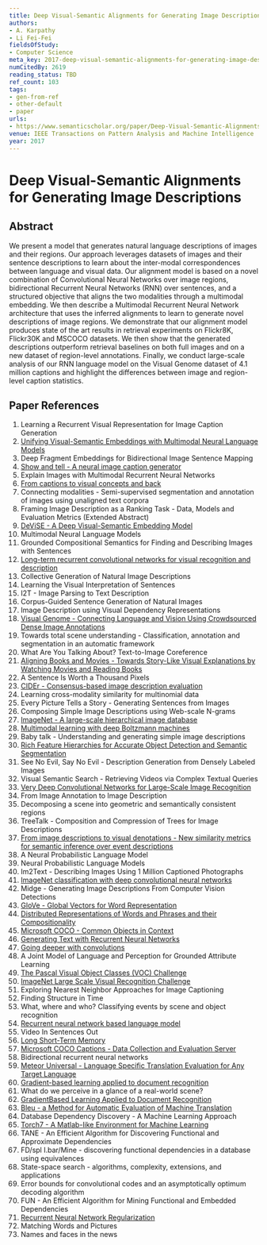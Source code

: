 ```yaml
---
title: Deep Visual-Semantic Alignments for Generating Image Descriptions
authors:
- A. Karpathy
- Li Fei-Fei
fieldsOfStudy:
- Computer Science
meta_key: 2017-deep-visual-semantic-alignments-for-generating-image-descriptions
numCitedBy: 2619
reading_status: TBD
ref_count: 103
tags:
- gen-from-ref
- other-default
- paper
urls:
- https://www.semanticscholar.org/paper/Deep-Visual-Semantic-Alignments-for-Generating-Karpathy-Fei-Fei/55e022fb7581bb9e1fce678d21fb25ffbb3fbb88?sort=total-citations
venue: IEEE Transactions on Pattern Analysis and Machine Intelligence
year: 2017
---
```


# Deep Visual-Semantic Alignments for Generating Image Descriptions

## Abstract

We present a model that generates natural language descriptions of images and their regions. Our approach leverages datasets of images and their sentence descriptions to learn about the inter-modal correspondences between language and visual data. Our alignment model is based on a novel combination of Convolutional Neural Networks over image regions, bidirectional Recurrent Neural Networks (RNN) over sentences, and a structured objective that aligns the two modalities through a multimodal embedding. We then describe a Multimodal Recurrent Neural Network architecture that uses the inferred alignments to learn to generate novel descriptions of image regions. We demonstrate that our alignment model produces state of the art results in retrieval experiments on Flickr8K, Flickr30K and MSCOCO datasets. We then show that the generated descriptions outperform retrieval baselines on both full images and on a new dataset of region-level annotations. Finally, we conduct large-scale analysis of our RNN language model on the Visual Genome dataset of 4.1 million captions and highlight the differences between image and region-level caption statistics.

## Paper References

1. Learning a Recurrent Visual Representation for Image Caption Generation
2. [Unifying Visual-Semantic Embeddings with Multimodal Neural Language Models](2014-unifying-visual-semantic-embeddings-with-multimodal-neural-language-models)
3. Deep Fragment Embeddings for Bidirectional Image Sentence Mapping
4. [Show and tell - A neural image caption generator](2015-show-and-tell-a-neural-image-caption-generator)
5. Explain Images with Multimodal Recurrent Neural Networks
6. [From captions to visual concepts and back](2015-from-captions-to-visual-concepts-and-back)
7. Connecting modalities - Semi-supervised segmentation and annotation of images using unaligned text corpora
8. Framing Image Description as a Ranking Task - Data, Models and Evaluation Metrics (Extended Abstract)
9. [DeViSE - A Deep Visual-Semantic Embedding Model](2013-devise-a-deep-visual-semantic-embedding-model)
10. Multimodal Neural Language Models
11. Grounded Compositional Semantics for Finding and Describing Images with Sentences
12. [Long-term recurrent convolutional networks for visual recognition and description](2015-long-term-recurrent-convolutional-networks-for-visual-recognition-and-description)
13. Collective Generation of Natural Image Descriptions
14. Learning the Visual Interpretation of Sentences
15. I2T - Image Parsing to Text Description
16. Corpus-Guided Sentence Generation of Natural Images
17. Image Description using Visual Dependency Representations
18. [Visual Genome - Connecting Language and Vision Using Crowdsourced Dense Image Annotations](2016-visual-genome-connecting-language-and-vision-using-crowdsourced-dense-image-annotations)
19. Towards total scene understanding - Classification, annotation and segmentation in an automatic framework
20. What Are You Talking About? Text-to-Image Coreference
21. [Aligning Books and Movies - Towards Story-Like Visual Explanations by Watching Movies and Reading Books](2015-aligning-books-and-movies-towards-story-like-visual-explanations-by-watching-movies-and-reading-books)
22. A Sentence Is Worth a Thousand Pixels
23. [CIDEr - Consensus-based image description evaluation](2015-cider-consensus-based-image-description-evaluation)
24. Learning cross-modality similarity for multinomial data
25. Every Picture Tells a Story - Generating Sentences from Images
26. Composing Simple Image Descriptions using Web-scale N-grams
27. [ImageNet - A large-scale hierarchical image database](2009-imagenet-a-large-scale-hierarchical-image-database)
28. [Multimodal learning with deep Boltzmann machines](2012-multimodal-learning-with-deep-boltzmann-machines)
29. Baby talk - Understanding and generating simple image descriptions
30. [Rich Feature Hierarchies for Accurate Object Detection and Semantic Segmentation](2014-rich-feature-hierarchies-for-accurate-object-detection-and-semantic-segmentation)
31. See No Evil, Say No Evil - Description Generation from Densely Labeled Images
32. Visual Semantic Search - Retrieving Videos via Complex Textual Queries
33. [Very Deep Convolutional Networks for Large-Scale Image Recognition](2014-vggnet.md)
34. From Image Annotation to Image Description
35. Decomposing a scene into geometric and semantically consistent regions
36. TreeTalk - Composition and Compression of Trees for Image Descriptions
37. [From image descriptions to visual denotations - New similarity metrics for semantic inference over event descriptions](2014-from-image-descriptions-to-visual-denotations-new-similarity-metrics-for-semantic-inference-over-event-descriptions)
38. A Neural Probabilistic Language Model
39. Neural Probabilistic Language Models
40. Im2Text - Describing Images Using 1 Million Captioned Photographs
41. [ImageNet classification with deep convolutional neural networks](2012-alexnet.md)
42. Midge - Generating Image Descriptions From Computer Vision Detections
43. [GloVe - Global Vectors for Word Representation](2014-glove-global-vectors-for-word-representation)
44. [Distributed Representations of Words and Phrases and their Compositionality](2013-distributed-representations-of-words-and-phrases-and-their-compositionality)
45. [Microsoft COCO - Common Objects in Context](2014-microsoft-coco-common-objects-in-context)
46. [Generating Text with Recurrent Neural Networks](2011-generating-text-with-recurrent-neural-networks)
47. [Going deeper with convolutions](2015-going-deeper-with-convolutions)
48. A Joint Model of Language and Perception for Grounded Attribute Learning
49. [The Pascal Visual Object Classes (VOC) Challenge](2009-the-pascal-visual-object-classes-voc-challenge)
50. [ImageNet Large Scale Visual Recognition Challenge](2015-imagenet-large-scale-visual-recognition-challenge)
51. Exploring Nearest Neighbor Approaches for Image Captioning
52. Finding Structure in Time
53. What, where and who? Classifying events by scene and object recognition
54. [Recurrent neural network based language model](2010-recurrent-neural-network-based-language-model)
55. Video In Sentences Out
56. [Long Short-Term Memory](1997-long-short-term-memory)
57. [Microsoft COCO Captions - Data Collection and Evaluation Server](2015-microsoft-coco-captions-data-collection-and-evaluation-server)
58. Bidirectional recurrent neural networks
59. [Meteor Universal - Language Specific Translation Evaluation for Any Target Language](2014-meteor-universal-language-specific-translation-evaluation-for-any-target-language)
60. [Gradient-based learning applied to document recognition](1998-lenet5.md)
61. What do we perceive in a glance of a real-world scene?
62. [GradientBased Learning Applied to Document Recognition](2001-gradientbased-learning-applied-to-document-recognition)
63. [Bleu - a Method for Automatic Evaluation of Machine Translation](2002-bleu-a-method-for-automatic-evaluation-of-machine-translation)
64. Database Dependency Discovery - A Machine Learning Approach
65. [Torch7 - A Matlab-like Environment for Machine Learning](2011-torch7-a-matlab-like-environment-for-machine-learning)
66. TANE - An Efficient Algorithm for Discovering Functional and Approximate Dependencies
67. FD/spl I.bar/Mine - discovering functional dependencies in a database using equivalences
68. State-space search - algorithms, complexity, extensions, and applications
69. Error bounds for convolutional codes and an asymptotically optimum decoding algorithm
70. FUN - An Efficient Algorithm for Mining Functional and Embedded Dependencies
71. [Recurrent Neural Network Regularization](2014-recurrent-neural-network-regularization)
72. Matching Words and Pictures
73. Names and faces in the news
